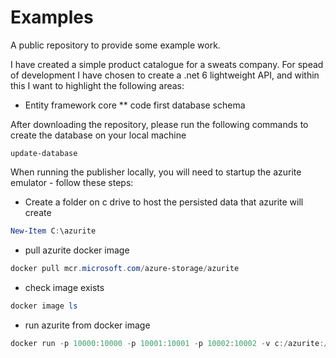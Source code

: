 # Examples
A public repository to provide some example work.

I have created a simple product catalogue for a sweats company. 
For spead of development I have chosen to create a .net 6 lightweight API, 
and within this I want to highlight the following areas:
* Entity framework core
** code first database schema


After downloading the repository, please run the following commands to create the database on your local machine
```
update-database
```

When running the publisher locally, you will need to startup the azurite emulator - follow these steps:

* Create a folder on c drive to host the persisted data that azurite will create
```powershell
New-Item C:\azurite
```
* pull azurite docker image
```powershell
docker pull mcr.microsoft.com/azure-storage/azurite
```
* check image exists
```powershell
docker image ls
```
* run azurite from docker image
```powershell
docker run -p 10000:10000 -p 10001:10001 -p 10002:10002 -v c:/azurite:/data mcr.microsoft.com/azure-storage/azurite
```